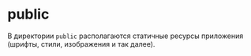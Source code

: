 # public

В директории `public` располагаются статичные ресурсы приложения (шрифты, стили, изображения и так далее).

